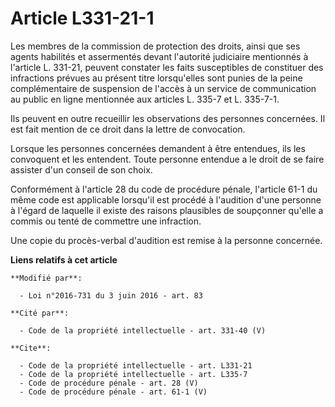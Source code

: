 # Article L331-21-1

Les membres de la commission de protection des droits, ainsi que ses agents habilités et assermentés devant l'autorité
judiciaire mentionnés à l'article L. 331-21, peuvent constater les faits susceptibles de constituer des infractions prévues
au présent titre lorsqu'elles sont punies de la peine complémentaire de suspension de l'accès à un service de communication
au public en ligne mentionnée aux articles L. 335-7 et L. 335-7-1. 

Ils peuvent en outre recueillir les observations des personnes concernées. Il est fait mention de ce droit dans la lettre de
convocation. 

Lorsque les personnes concernées demandent à être entendues, ils les convoquent et les entendent. Toute personne entendue a
le droit de se faire assister d'un conseil de son choix. 

Conformément à l'article 28 du code de procédure pénale, l'article 61-1 du même code est applicable lorsqu'il est procédé à
l'audition d'une personne à l'égard de laquelle il existe des raisons plausibles de soupçonner qu'elle a commis ou tenté de
commettre une infraction. 

Une copie du procès-verbal d'audition est remise à la personne concernée.

**Liens relatifs à cet article**

	**Modifié par**:

	  - Loi n°2016-731 du 3 juin 2016 - art. 83

	**Cité par**:

	  - Code de la propriété intellectuelle - art. 331-40 (V)

	**Cite**:

	  - Code de la propriété intellectuelle - art. L331-21
	  - Code de la propriété intellectuelle - art. L335-7
	  - Code de procédure pénale - art. 28 (V)
	  - Code de procédure pénale - art. 61-1 (V)

